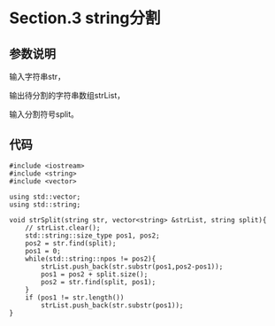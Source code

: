 # Section.3 string分割

## 参数说明

输入字符串str，

输出待分割的字符串数组strList，

输入分割符号split。

## 代码

```
#include <iostream>
#include <string>
#include <vector>

using std::vector;
using std::string;

void strSplit(string str, vector<string> &strList, string split){
    // strList.clear();
    std::string::size_type pos1, pos2;
    pos2 = str.find(split);
    pos1 = 0;
    while(std::string::npos != pos2){
        strList.push_back(str.substr(pos1,pos2-pos1));
        pos1 = pos2 + split.size();
        pos2 = str.find(split, pos1);
    }
    if (pos1 != str.length())
        strList.push_back(str.substr(pos1));
}
```

